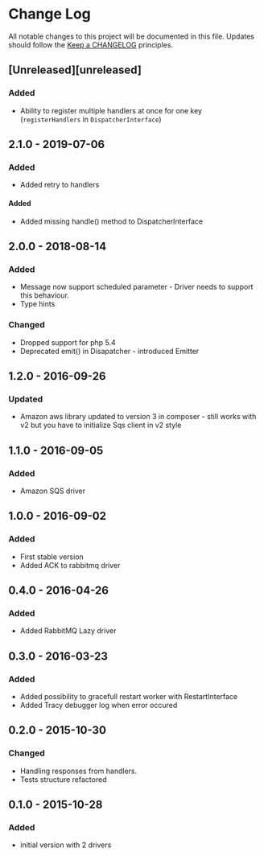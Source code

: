 # Change Log
All notable changes to this project will be documented in this file.
Updates should follow the [Keep a CHANGELOG](http://keepachangelog.com/) principles.

## [Unreleased][unreleased]

### Added

* Ability to register multiple handlers at once for one key (`registerHandlers` in `DispatcherInterface`)

## 2.1.0 - 2019-07-06

### Added

* Added retry to handlers

#### Added

* Added missing handle() method to DispatcherInterface

## 2.0.0 - 2018-08-14

### Added

* Message now support scheduled parameter - Driver needs to support this behaviour.
* Type hints

### Changed

* Dropped support for php 5.4
* Deprecated emit() in Disapatcher - introduced Emitter

## 1.2.0 - 2016-09-26

### Updated

* Amazon aws library updated to version 3 in composer - still works with v2 but you have to initialize Sqs client in v2 style

## 1.1.0 - 2016-09-05

### Added

* Amazon SQS driver

## 1.0.0 - 2016-09-02

### Added

* First stable version
* Added ACK to rabbitmq driver

## 0.4.0 - 2016-04-26

### Added

* Added RabbitMQ Lazy driver

## 0.3.0 - 2016-03-23

### Added

* Added possibility to gracefull restart worker with RestartInterface
* Added Tracy debugger log when error occured

## 0.2.0 - 2015-10-30

### Changed

* Handling responses from handlers.
* Tests structure refactored

## 0.1.0 - 2015-10-28

### Added

* initial version with 2 drivers
